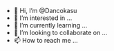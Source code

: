 - 👋 Hi, I’m @Dancokasu
- 👀 I’m interested in ...
- 🌱 I’m currently learning ...
- 💞️ I’m looking to collaborate on ...
- 📫 How to reach me ...

<!---
Dancokasu/Dancokasu is a ✨ special ✨ repository because its `README.md` (this file) appears on your GitHub profile.
You can click the Preview link to take a look at your changes.
--->
